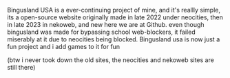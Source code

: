 Bingusland USA is a ever-continuing project of mine, and it's reallly simple, its a open-source website 
originally made in late 2022 under neocities, then in late 2023 in nekoweb, and new here we are at Github.
even though bingusland was made for bypassing school web-blockers, it failed miserably at it due to neocities being blocked.
Bingusland usa is now just a fun project and i add games to it for fun

(btw i never took down the old sites, the neocities and nekoweb sites are still there)
